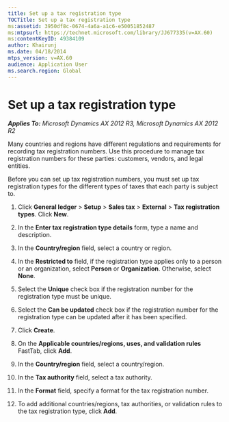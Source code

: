 ```yaml
---
title: Set up a tax registration type
TOCTitle: Set up a tax registration type
ms:assetid: 3950df8c-0674-4a6a-a1c6-e50051852487
ms:mtpsurl: https://technet.microsoft.com/library/JJ677335(v=AX.60)
ms:contentKeyID: 49384109
author: Khairunj
ms.date: 04/18/2014
mtps_version: v=AX.60
audience: Application User
ms.search.region: Global
---
```


# Set up a tax registration type 


_**Applies To:** Microsoft Dynamics AX 2012 R3, Microsoft Dynamics AX 2012 R2_

Many countries and regions have different regulations and requirements for recording tax registration numbers. Use this procedure to manage tax registration numbers for these parties: customers, vendors, and legal entities.

Before you can set up tax registration numbers, you must set up tax registration types for the different types of taxes that each party is subject to.

1.  Click **General ledger** \> **Setup** \> **Sales tax** \> **External** \> **Tax registration types**. Click **New**.

2.  In the **Enter tax registration type details** form, type a name and description.

3.  In the **Country/region** field, select a country or region.

4.  In the **Restricted to** field, if the registration type applies only to a person or an organization, select **Person** or **Organization**. Otherwise, select **None**.

5.  Select the **Unique** check box if the registration number for the registration type must be unique.

6.  Select the **Can be updated** check box if the registration number for the registration type can be updated after it has been specified.

7.  Click **Create**.

8.  On the **Applicable countries/regions, uses, and validation rules** FastTab, click **Add**.

9.  In the **Country/region** field, select a country/region.

10. In the **Tax authority** field, select a tax authority.

11. In the **Format** field, specify a format for the tax registration number.

12. To add additional countries/regions, tax authorities, or validation rules to the tax registration type, click **Add**.

  


